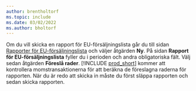 ```yaml
---
author: brentholtorf
ms.topic: include
ms.date: 03/02/2022
ms.author: bholtorf
---
```


Om du vill skicka en rapport för EU-försäljningslista går du till sidan [Rapporter för EU-försäljningslista](https://businesscentral.dynamics.com?page=321) och väljer åtgärden **Ny**. På sidan **Rapport för EU-försäljningslista** fyller du i perioden och andra obligatoriska fält. Välj sedan åtgärden **Föreslå rader**. [!INCLUDE [prod_short](../includes/prod_short.md)] kommer att kontrollera momstransaktionerna för att beräkna de föreslagna raderna för rapporten. När du är redo att skicka in måste du först släppa rapporten och sedan skicka rapporten.
